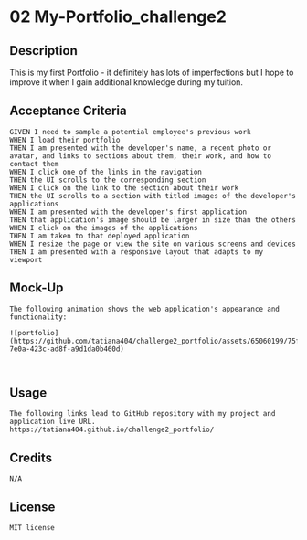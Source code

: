 # 02 My-Portfolio_challenge2

## Description

This is my first Portfolio - it definitely has lots of imperfections but I hope to improve it when I gain additional knowledge during my tuition.

## Acceptance Criteria

```
GIVEN I need to sample a potential employee's previous work
WHEN I load their portfolio
THEN I am presented with the developer's name, a recent photo or avatar, and links to sections about them, their work, and how to contact them
WHEN I click one of the links in the navigation
THEN the UI scrolls to the corresponding section
WHEN I click on the link to the section about their work
THEN the UI scrolls to a section with titled images of the developer's applications
WHEN I am presented with the developer's first application
THEN that application's image should be larger in size than the others
WHEN I click on the images of the applications
THEN I am taken to that deployed application
WHEN I resize the page or view the site on various screens and devices
THEN I am presented with a responsive layout that adapts to my viewport
```


## Mock-Up
```
The following animation shows the web application's appearance and functionality:

![portfolio](https://github.com/tatiana404/challenge2_portfolio/assets/65060199/75f6440f-7e0a-423c-ad8f-a9d1da0b460d)



```
## Usage

```
The following links lead to GitHub repository with my project and application live URL.
https://tatiana404.github.io/challenge2_portfolio/

```

## Credits

```
N/A
```

## License

```
MIT license 
```
